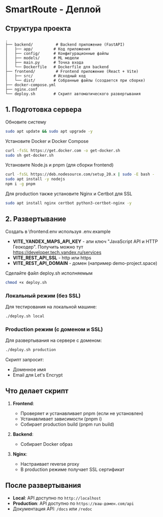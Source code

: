 # SmartRoute - Деплой

## Структура проекта
```
.
├── backend/          # Backend приложение (FastAPI)
│   ├── app/         # Код приложения
│   ├── config/      # Конфигурационные файлы
│   ├── models/      # ML модели
│   ├── main.py      # Точка входа
│   └── Dockerfile   # Dockerfile для backend
├── frontend/         # Frontend приложение (React + Vite)
│   ├── src/         # Исходный код
│   └── dist/        # Собранные файлы (создается при сборке)
├── docker-compose.yml
├── nginx.conf
└── deploy.sh        # Скрипт автоматического развертывания
```

## 1. Подготовка сервера
Обновите систему
```bash
sudo apt update && sudo apt upgrade -y
```

Установите Docker и Docker Compose
```bash
curl -fsSL https://get.docker.com -o get-docker.sh
sudo sh get-docker.sh
```

Установите Node.js и pnpm (для сборки frontend)
```bash
curl -fsSL https://deb.nodesource.com/setup_20.x | sudo -E bash -
sudo apt install -y nodejs
npm i -g pnpm
```

Для production также установите Nginx и Certbot для SSL
```bash
sudo apt install nginx certbot python3-certbot-nginx -y
```

## 2. Развертывание
Создать в \frontend\.env используя .env.example
- **VITE_YANDEX_MAPS_API_KEY** - апи ключ "JavaScript API и HTTP Геокодер". Получить можно тут https://developer.tech.yandex.ru/services
- **VITE_REST_API_SSL** - http или https
- **VITE_REST_API_DOMAIN** - домен (например demo-project.space)


Сделайте файл deploy.sh исполняемым
```bash
chmod +x deploy.sh
```

### Локальный режим (без SSL)
Для тестирования на локальной машине:
```bash
./deploy.sh local
```

### Production режим (с доменом и SSL)
Для развертывания на сервере с доменом:
```bash
./deploy.sh production
```
Скрипт запросит:
- Доменное имя
- Email для Let's Encrypt

## Что делает скрипт

1. **Frontend**:
   - Проверяет и устанавливает pnpm (если не установлен)
   - Устанавливает зависимости (pnpm i)
   - Собирает production build (pnpm run build)

2. **Backend**:
   - Собирает Docker образ

3. **Nginx**:
   - Настраивает reverse proxy
   - В production режиме получает SSL сертификат

## После развертывания

- **Local**: API доступно по `http://localhost`
- **Production**: API доступно по `https://ваш-домен.com/api`
- Документация API: `/docs` или `/redoc`